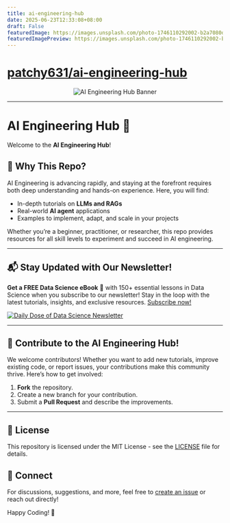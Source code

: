 ```yaml
---
title: ai-engineering-hub
date: 2025-06-23T12:33:08+08:00
draft: False
featuredImage: https://images.unsplash.com/photo-1746110292002-b2a7080d62bd?ixid=M3w0NjAwMjJ8MHwxfHJhbmRvbXx8fHx8fHx8fDE3NTA2NTMxNzN8&ixlib=rb-4.1.0
featuredImagePreview: https://images.unsplash.com/photo-1746110292002-b2a7080d62bd?ixid=M3w0NjAwMjJ8MHwxfHJhbmRvbXx8fHx8fHx8fDE3NTA2NTMxNzN8&ixlib=rb-4.1.0
---
```


# [patchy631/ai-engineering-hub](https://github.com/patchy631/ai-engineering-hub)

<p align="center">
  <img src="assets/ai-eng-hub.gif" alt="AI Engineering Hub Banner">
</p>

---

# AI Engineering Hub 🚀
Welcome to the **AI Engineering Hub**!

## 🌟 Why This Repo?
AI Engineering is advancing rapidly, and staying at the forefront requires both deep understanding and hands-on experience. Here, you will find:
- In-depth tutorials on **LLMs and RAGs**
- Real-world **AI agent** applications
- Examples to implement, adapt, and scale in your projects

Whether you’re a beginner, practitioner, or researcher, this repo provides resources for all skill levels to experiment and succeed in AI engineering.

---

## 📬 Stay Updated with Our Newsletter!
**Get a FREE Data Science eBook** 📖 with 150+ essential lessons in Data Science when you subscribe to our newsletter! Stay in the loop with the latest tutorials, insights, and exclusive resources. [Subscribe now!](https://join.dailydoseofds.com)

[![Daily Dose of Data Science Newsletter](https://github.com/patchy631/ai-engineering/blob/main/resources/join_ddods.png)](https://join.dailydoseofds.com)

---

## 📢 Contribute to the AI Engineering Hub!
We welcome contributors! Whether you want to add new tutorials, improve existing code, or report issues, your contributions make this community thrive. Here’s how to get involved:
1. **Fork** the repository.
2. Create a new branch for your contribution.
3. Submit a **Pull Request** and describe the improvements.

---

## 📜 License
This repository is licensed under the MIT License - see the [LICENSE](LICENSE) file for details.

## 💬 Connect
For discussions, suggestions, and more, feel free to [create an issue](https://github.com/patchy631/ai-engineering/issues) or reach out directly!

Happy Coding! 🎉
